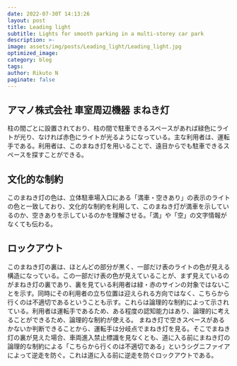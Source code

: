 ```yaml
---
date: 2022-07-30T 14:13:26
layout: post
title: Leading light
subtitle: Lights for smooth parking in a multi-storey car park
description: >-
image: assets/img/posts/Leading_light/Leading_light.jpg
optimized_image: 
category: blog
tags: 
author: Rikuto N
paginate: false
---
```


## アマノ株式会社 車室周辺機器 まねき灯

柱の間ごとに設置されており、柱の間で駐車できるスペースがあれば緑色にライトが光り、なければ赤色にライトが光るようになっている。主な利用者は、運転手である。利用者は、このまねき灯を用いることで、遠目からでも駐車できるスペースを探すことができる。

## 文化的な制約

このまねき灯の色は、立体駐車場入口にある「満車・空きあり」の表示のライトの色と一致しており、文化的な制約を利用して、このまねき灯が満車を示しているのか、空きありを示しているのかを理解させる。「満」や「空」の文字情報がなくても伝わる。

## ロックアウト

このまねき灯の裏は、ほとんどの部分が黒く、一部だけ表のライトの色が見える構造になっている。この一部だけ表の色が見えていることが、まず見えているのがまねき灯の裏であり、裏を見ている利用者は緑・赤のサインの対象ではないことを示す。同時にその利用者の立ち位置は迎えられる方向ではなく、こちらから行くのは不適切であるということも示す。これらは論理的な制約によって示されている。利用者は運転手であるため、ある程度の認知能力はあり、論理的に考えることができるため、論理的な制約が使える。
まねき灯で空きスペースがあるかないか判断できることから、運転手は分岐点でまねき灯を見る。そこでまねき灯の裏が見えた場合、車両進入禁止標識を見なくとも、道に入る前にまねき灯の論理的な制約による「こちらから行くのは不適切である」というシグニファイアによって逆走を防ぐ。これは道に入る前に逆走を防ぐロックアウトである。